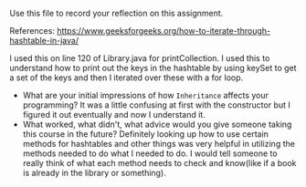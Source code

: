 Use this file to record your reflection on this assignment.

References:
https://www.geeksforgeeks.org/how-to-iterate-through-hashtable-in-java/

I used this on line 120 of Library.java for printCollection. I used this to understand how to print out the keys in the hashtable by using keySet to get a set of the keys and then I iterated over these with a for loop.

- What are your initial impressions of how `Inheritance` affects your programming?
It was a little confusing at first with the constructor but I figured it out eventually and now I understand it.
- What worked, what didn't, what advice would you give someone taking this course in the future?
Definitely looking up how to use certain methods for hashtables and other things was very helpful in utilizing the methods needed to do what I needed to do. I would tell someone to really think of what each method needs to check and know(like if a book is already in the library or something).
